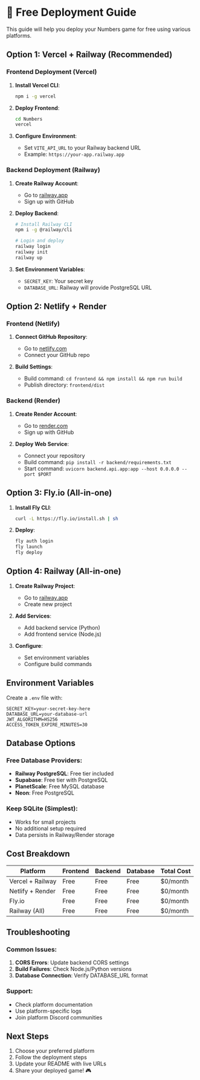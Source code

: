 # 🚀 Free Deployment Guide

This guide will help you deploy your Numbers game for free using various platforms.

## Option 1: Vercel + Railway (Recommended)

### Frontend Deployment (Vercel)

1. **Install Vercel CLI**:
   ```bash
   npm i -g vercel
   ```

2. **Deploy Frontend**:
   ```bash
   cd Numbers
   vercel
   ```

3. **Configure Environment**:
   - Set `VITE_API_URL` to your Railway backend URL
   - Example: `https://your-app.railway.app`

### Backend Deployment (Railway)

1. **Create Railway Account**:
   - Go to [railway.app](https://railway.app)
   - Sign up with GitHub

2. **Deploy Backend**:
   ```bash
   # Install Railway CLI
   npm i -g @railway/cli

   # Login and deploy
   railway login
   railway init
   railway up
   ```

3. **Set Environment Variables**:
   - `SECRET_KEY`: Your secret key
   - `DATABASE_URL`: Railway will provide PostgreSQL URL

## Option 2: Netlify + Render

### Frontend (Netlify)

1. **Connect GitHub Repository**:
   - Go to [netlify.com](https://netlify.com)
   - Connect your GitHub repo

2. **Build Settings**:
   - Build command: `cd frontend && npm install && npm run build`
   - Publish directory: `frontend/dist`

### Backend (Render)

1. **Create Render Account**:
   - Go to [render.com](https://render.com)
   - Sign up with GitHub

2. **Deploy Web Service**:
   - Connect your repository
   - Build command: `pip install -r backend/requirements.txt`
   - Start command: `uvicorn backend.api.app:app --host 0.0.0.0 --port $PORT`

## Option 3: Fly.io (All-in-one)

1. **Install Fly CLI**:
   ```bash
   curl -L https://fly.io/install.sh | sh
   ```

2. **Deploy**:
   ```bash
   fly auth login
   fly launch
   fly deploy
   ```

## Option 4: Railway (All-in-one)

1. **Create Railway Project**:
   - Go to [railway.app](https://railway.app)
   - Create new project

2. **Add Services**:
   - Add backend service (Python)
   - Add frontend service (Node.js)

3. **Configure**:
   - Set environment variables
   - Configure build commands

## Environment Variables

Create a `.env` file with:

```env
SECRET_KEY=your-secret-key-here
DATABASE_URL=your-database-url
JWT_ALGORITHM=HS256
ACCESS_TOKEN_EXPIRE_MINUTES=30
```

## Database Options

### Free Database Providers:
- **Railway PostgreSQL**: Free tier included
- **Supabase**: Free tier with PostgreSQL
- **PlanetScale**: Free MySQL database
- **Neon**: Free PostgreSQL

### Keep SQLite (Simplest):
- Works for small projects
- No additional setup required
- Data persists in Railway/Render storage

## Cost Breakdown

| Platform | Frontend | Backend | Database | Total Cost |
|----------|----------|---------|----------|------------|
| Vercel + Railway | Free | Free | Free | $0/month |
| Netlify + Render | Free | Free | Free | $0/month |
| Fly.io | Free | Free | Free | $0/month |
| Railway (All) | Free | Free | Free | $0/month |

## Troubleshooting

### Common Issues:
1. **CORS Errors**: Update backend CORS settings
2. **Build Failures**: Check Node.js/Python versions
3. **Database Connection**: Verify DATABASE_URL format

### Support:
- Check platform documentation
- Use platform-specific logs
- Join platform Discord communities

## Next Steps

1. Choose your preferred platform
2. Follow the deployment steps
3. Update your README with live URLs
4. Share your deployed game! 🎮 